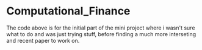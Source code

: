 # Computational_Finance
The code above is for the initial part of the mini project where i wasn't sure what to do and was just trying stuff, before finding a much more interseting and recent paper to work on.
